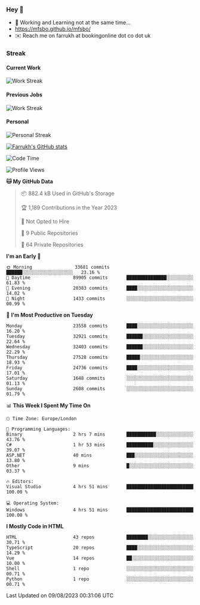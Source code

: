 ### Hey 👋

- 🏃 Working and Learning not at the same time...
- https://mfsbo.github.io/mfsbo/
- ✉️ Reach me on farrukh at bookingonline dot co dot uk

### Streak
#### Current Work
![Work Streak](https://streak-stats.demolab.com/?user=mfsbo)
#### Previous Jobs
![Work Streak](https://streak-stats.demolab.com/?user=farrukhcw)
#### Personal
![Personal Streak](https://streak-stats.demolab.com/?user=farrukhsubhani)

[![Farrukh's GitHub stats](https://github-readme-stats.vercel.app/api?username=mfsbo&hide=stars&count_private=true)](https://github.com/mfsbo/)

<!--START_SECTION:waka-->
![Code Time](http://img.shields.io/badge/Code%20Time-374%20hrs%2043%20mins-blue)

![Profile Views](http://img.shields.io/badge/Profile%20Views-0-blue)

**🐱 My GitHub Data** 

> 📦 882.4 kB Used in GitHub's Storage 
 > 
> 🏆 1,189 Contributions in the Year 2023
 > 
> 🚫 Not Opted to Hire
 > 
> 📜 9 Public Repositories 
 > 
> 🔑 64 Private Repositories 
 > 
**I'm an Early 🐤** 

```text
🌞 Morning                33681 commits       ██████░░░░░░░░░░░░░░░░░░░   23.16 % 
🌆 Daytime                89905 commits       ███████████████░░░░░░░░░░   61.83 % 
🌃 Evening                20383 commits       ████░░░░░░░░░░░░░░░░░░░░░   14.02 % 
🌙 Night                  1433 commits        ░░░░░░░░░░░░░░░░░░░░░░░░░   00.99 % 
```
📅 **I'm Most Productive on Tuesday** 

```text
Monday                   23558 commits       ████░░░░░░░░░░░░░░░░░░░░░   16.20 % 
Tuesday                  32921 commits       ██████░░░░░░░░░░░░░░░░░░░   22.64 % 
Wednesday                32403 commits       ██████░░░░░░░░░░░░░░░░░░░   22.29 % 
Thursday                 27528 commits       █████░░░░░░░░░░░░░░░░░░░░   18.93 % 
Friday                   24736 commits       ████░░░░░░░░░░░░░░░░░░░░░   17.01 % 
Saturday                 1648 commits        ░░░░░░░░░░░░░░░░░░░░░░░░░   01.13 % 
Sunday                   2608 commits        ░░░░░░░░░░░░░░░░░░░░░░░░░   01.79 % 
```


📊 **This Week I Spent My Time On** 

```text
🕑︎ Time Zone: Europe/London

💬 Programming Languages: 
Binary                   2 hrs 7 mins        ███████████░░░░░░░░░░░░░░   43.76 % 
C#                       1 hr 53 mins        ██████████░░░░░░░░░░░░░░░   39.07 % 
ASP.NET                  40 mins             ███░░░░░░░░░░░░░░░░░░░░░░   13.80 % 
Other                    9 mins              █░░░░░░░░░░░░░░░░░░░░░░░░   03.37 % 

🔥 Editors: 
Visual Studio            4 hrs 51 mins       █████████████████████████   100.00 % 

💻 Operating System: 
Windows                  4 hrs 51 mins       █████████████████████████   100.00 % 
```

**I Mostly Code in HTML** 

```text
HTML                     43 repos            ████████░░░░░░░░░░░░░░░░░   30.71 % 
TypeScript               20 repos            ████░░░░░░░░░░░░░░░░░░░░░   14.29 % 
Vue                      14 repos            ██░░░░░░░░░░░░░░░░░░░░░░░   10.00 % 
Shell                    1 repo              ░░░░░░░░░░░░░░░░░░░░░░░░░   00.71 % 
Python                   1 repo              ░░░░░░░░░░░░░░░░░░░░░░░░░   00.71 % 
```




 Last Updated on 09/08/2023 00:31:06 UTC
<!--END_SECTION:waka-->
<!--
**mfsbo/mfsbo** is a ✨ _special_ ✨ repository because its `README.md` (this file) appears on your GitHub profile.

Here are some ideas to get you started:

- 🔭 I’m currently working on ...
- 🌱 I’m currently learning ...
- 👯 I’m looking to collaborate on ...
- 🤔 I’m looking for help with ...
- 💬 Ask me about ...
- 📫 How to reach me: ...
- 😄 Pronouns: ...
- ⚡ Fun fact: ...
-->
